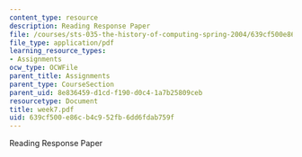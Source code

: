 ```yaml
---
content_type: resource
description: Reading Response Paper
file: /courses/sts-035-the-history-of-computing-spring-2004/639cf500e86cb4c952fb6dd6fdab759f_week7.pdf
file_type: application/pdf
learning_resource_types:
- Assignments
ocw_type: OCWFile
parent_title: Assignments
parent_type: CourseSection
parent_uid: 8e836459-d1cd-f190-d0c4-1a7b25809ceb
resourcetype: Document
title: week7.pdf
uid: 639cf500-e86c-b4c9-52fb-6dd6fdab759f
---
```

Reading Response Paper

